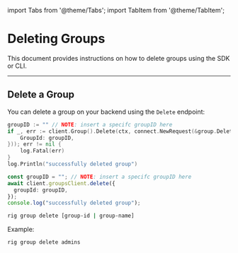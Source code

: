 ---
---

import Tabs from '@theme/Tabs';
import TabItem from '@theme/TabItem';

# Deleting Groups

This document provides instructions on how to delete groups using the SDK or CLI.

<hr class="solid" />

## Delete a Group

You can delete a group on your backend using the `Delete` endpoint:

<Tabs>
<TabItem value="go" label="Golang SDK">

```go
groupID := "" // NOTE: insert a specifc groupID here
if _, err := client.Group().Delete(ctx, connect.NewRequest(&group.DeleteRequest{
    GroupId: groupID,
})); err != nil {
    log.Fatal(err)
}
log.Println("successfully deleted group")
```

</TabItem>
<TabItem value="typescript" label="Typescript SDK">

```typescript
const groupID = ""; // NOTE: insert a specifc groupID here
await client.groupsClient.delete({
  groupId: groupID,
});
console.log("successfully deleted group");
```

</TabItem>

<TabItem value="cli" label="CLI">

```sh
rig group delete [group-id | group-name]
```

Example:

```sh
rig group delete admins
```

</TabItem>
</Tabs>
